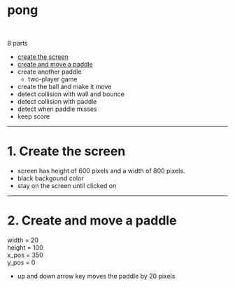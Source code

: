 # pong  
<br>

8 parts
- [create the screen](#1-create-the-screen)
- [create and move a paddle](#2-create-and-move-a-paddle)
- create another paddle
  - two-player game
- create the ball and make it move
- detect collision with wall and bounce
- detect collision with paddle
- detect when paddle misses
- keep score
---

# 1. Create the screen
- screen has height of 600 pixels and a width of 800 pixels.
- black backgound color
- stay on the screen until clicked on
---

# 2. Create and move a paddle
width = 20  
height = 100  
x_pos = 350  
y_pos = 0  

- up and down arrow key moves the paddle by 20 pixels